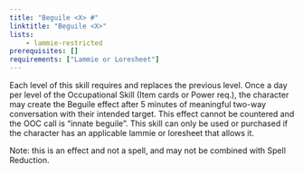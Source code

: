 ```yaml
---
title: "Beguile <X> #"
linktitle: "Beguile <X>"
lists:
    - lammie-restricted
prerequisites: []
requirements: ["Lammie or Loresheet"]
---
```

Each level of this skill requires and replaces the previous level. Once a day per level of the Occupational Skill (Item cards or Power req.), the character may create the Beguile effect after 5 minutes of meaningful two-way conversation with their intended target. This effect cannot be countered and the OOC call is “innate beguile”. This skill can only be used or purchased if the character has an applicable lammie or loresheet that allows it.

Note: this is an effect and not a spell, and may not be combined with Spell Reduction.